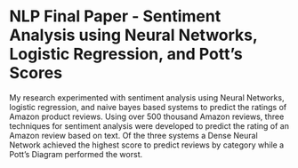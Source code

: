 # NLP Final Paper - Sentiment Analysis using Neural Networks, Logistic Regression, and Pott’s Scores
My research experimented with sentiment
analysis using Neural Networks, logistic
regression, and naive bayes based systems to
predict the ratings of Amazon product reviews.
Using over 500 thousand Amazon reviews, three
techniques for sentiment analysis were
developed to predict the rating of an Amazon
review based on text. Of the three systems a
Dense Neural Network achieved the highest
score to predict reviews by category while a
Pott’s Diagram performed the worst.
